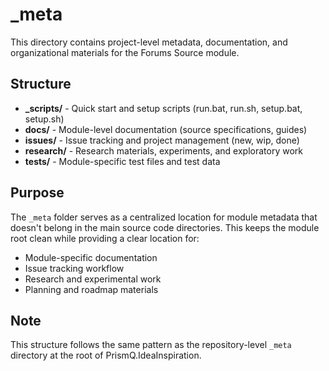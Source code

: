# _meta

This directory contains project-level metadata, documentation, and organizational materials for the Forums Source module.

## Structure

- **_scripts/** - Quick start and setup scripts (run.bat, run.sh, setup.bat, setup.sh)
- **docs/** - Module-level documentation (source specifications, guides)
- **issues/** - Issue tracking and project management (new, wip, done)
- **research/** - Research materials, experiments, and exploratory work
- **tests/** - Module-specific test files and test data

## Purpose

The `_meta` folder serves as a centralized location for module metadata that doesn't belong in the main source code directories. This keeps the module root clean while providing a clear location for:

- Module-specific documentation
- Issue tracking workflow
- Research and experimental work
- Planning and roadmap materials

## Note

This structure follows the same pattern as the repository-level `_meta` directory at the root of PrismQ.IdeaInspiration.
